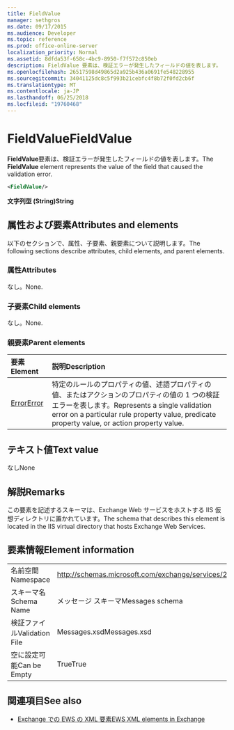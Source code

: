 ```yaml
---
title: FieldValue
manager: sethgros
ms.date: 09/17/2015
ms.audience: Developer
ms.topic: reference
ms.prod: office-online-server
localization_priority: Normal
ms.assetid: 8dfda53f-658c-4bc9-8950-f7f572c850eb
description: FieldValue 要素は、検証エラーが発生したフィールドの値を表します。
ms.openlocfilehash: 26517598d49865d2a925b436a0691fe548228955
ms.sourcegitcommit: 34041125dc8c5f993b21cebfc4f8b72f0fd2cb6f
ms.translationtype: MT
ms.contentlocale: ja-JP
ms.lasthandoff: 06/25/2018
ms.locfileid: "19760468"
---
```

# <a name="fieldvalue"></a><span data-ttu-id="cd00f-103">FieldValue</span><span class="sxs-lookup"><span data-stu-id="cd00f-103">FieldValue</span></span>

<span data-ttu-id="cd00f-104">**FieldValue**要素は、検証エラーが発生したフィールドの値を表します。</span><span class="sxs-lookup"><span data-stu-id="cd00f-104">The **FieldValue** element represents the value of the field that caused the validation error.</span></span> 
  
```XML
<FieldValue/>
```

 <span data-ttu-id="cd00f-105">**文字列型 (String)**</span><span class="sxs-lookup"><span data-stu-id="cd00f-105">**String**</span></span>
## <a name="attributes-and-elements"></a><span data-ttu-id="cd00f-106">属性および要素</span><span class="sxs-lookup"><span data-stu-id="cd00f-106">Attributes and elements</span></span>

<span data-ttu-id="cd00f-107">以下のセクションで、属性、子要素、親要素について説明します。</span><span class="sxs-lookup"><span data-stu-id="cd00f-107">The following sections describe attributes, child elements, and parent elements.</span></span>
  
### <a name="attributes"></a><span data-ttu-id="cd00f-108">属性</span><span class="sxs-lookup"><span data-stu-id="cd00f-108">Attributes</span></span>

<span data-ttu-id="cd00f-109">なし。</span><span class="sxs-lookup"><span data-stu-id="cd00f-109">None.</span></span>
  
### <a name="child-elements"></a><span data-ttu-id="cd00f-110">子要素</span><span class="sxs-lookup"><span data-stu-id="cd00f-110">Child elements</span></span>

<span data-ttu-id="cd00f-111">なし。</span><span class="sxs-lookup"><span data-stu-id="cd00f-111">None.</span></span>
  
### <a name="parent-elements"></a><span data-ttu-id="cd00f-112">親要素</span><span class="sxs-lookup"><span data-stu-id="cd00f-112">Parent elements</span></span>

|<span data-ttu-id="cd00f-113">**要素**</span><span class="sxs-lookup"><span data-stu-id="cd00f-113">**Element**</span></span>|<span data-ttu-id="cd00f-114">**説明**</span><span class="sxs-lookup"><span data-stu-id="cd00f-114">**Description**</span></span>|
|:-----|:-----|
|[<span data-ttu-id="cd00f-115">Error</span><span class="sxs-lookup"><span data-stu-id="cd00f-115">Error</span></span>](error.md) <br/> |<span data-ttu-id="cd00f-116">特定のルールのプロパティの値、述語プロパティの値、またはアクションのプロパティの値の 1 つの検証エラーを表します。</span><span class="sxs-lookup"><span data-stu-id="cd00f-116">Represents a single validation error on a particular rule property value, predicate property value, or action property value.</span></span>  <br/> |
   
## <a name="text-value"></a><span data-ttu-id="cd00f-117">テキスト値</span><span class="sxs-lookup"><span data-stu-id="cd00f-117">Text value</span></span>

<span data-ttu-id="cd00f-118">なし</span><span class="sxs-lookup"><span data-stu-id="cd00f-118">None</span></span>
  
## <a name="remarks"></a><span data-ttu-id="cd00f-119">解説</span><span class="sxs-lookup"><span data-stu-id="cd00f-119">Remarks</span></span>

<span data-ttu-id="cd00f-120">この要素を記述するスキーマは、Exchange Web サービスをホストする IIS 仮想ディレクトリに置かれています。</span><span class="sxs-lookup"><span data-stu-id="cd00f-120">The schema that describes this element is located in the IIS virtual directory that hosts Exchange Web Services.</span></span>
  
## <a name="element-information"></a><span data-ttu-id="cd00f-121">要素情報</span><span class="sxs-lookup"><span data-stu-id="cd00f-121">Element information</span></span>

|||
|:-----|:-----|
|<span data-ttu-id="cd00f-122">名前空間</span><span class="sxs-lookup"><span data-stu-id="cd00f-122">Namespace</span></span>  <br/> |http://schemas.microsoft.com/exchange/services/2006/messages  <br/> |
|<span data-ttu-id="cd00f-123">スキーマ名</span><span class="sxs-lookup"><span data-stu-id="cd00f-123">Schema Name</span></span>  <br/> |<span data-ttu-id="cd00f-124">メッセージ スキーマ</span><span class="sxs-lookup"><span data-stu-id="cd00f-124">Messages schema</span></span>  <br/> |
|<span data-ttu-id="cd00f-125">検証ファイル</span><span class="sxs-lookup"><span data-stu-id="cd00f-125">Validation File</span></span>  <br/> |<span data-ttu-id="cd00f-126">Messages.xsd</span><span class="sxs-lookup"><span data-stu-id="cd00f-126">Messages.xsd</span></span>  <br/> |
|<span data-ttu-id="cd00f-127">空に設定可能</span><span class="sxs-lookup"><span data-stu-id="cd00f-127">Can be Empty</span></span>  <br/> |<span data-ttu-id="cd00f-128">True</span><span class="sxs-lookup"><span data-stu-id="cd00f-128">True</span></span>  <br/> |
   
## <a name="see-also"></a><span data-ttu-id="cd00f-129">関連項目</span><span class="sxs-lookup"><span data-stu-id="cd00f-129">See also</span></span>



- [<span data-ttu-id="cd00f-130">Exchange での EWS の XML 要素</span><span class="sxs-lookup"><span data-stu-id="cd00f-130">EWS XML elements in Exchange</span></span>](ews-xml-elements-in-exchange.md)

